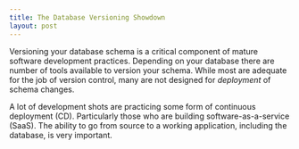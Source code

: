 ```yaml
---
title: The Database Versioning Showdown
layout: post
---
```


Versioning your database schema is a critical component of mature software development practices. Depending on your database there are number of tools available to version your schema. While most are adequate for the job of version control, many are not designed for *deployment* of schema changes.

A lot of development shots are practicing some form of continuous deployment (CD). Particularly those who are building software-as-a-service (SaaS). The ability to go from source to a working application, including the database, is very important. 